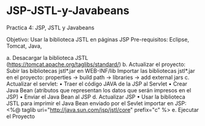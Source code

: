 # JSP-JSTL-y-Javabeans
Practica 4: JSP, JSTL y Javabeans

Objetivo: Usar la biblioteca JSTL en páginas JSP
Pre-requisitos: Eclipse, Tomcat, Java, 

a. Desacargar la biblioteca JSTL (https://tomcat.apache.org/taglibs/standard/) 
b. Actualizar el proyecto:
    Subir las bibliotecas jstl*.jar en WEB-INF/lib
    Importar las bibliotecas jstl*.jar en el proyecto: properties -> build path -> libraries -> add external jars
c. Actualizar el servlet:
• Traer el código JAVA de la JSP al Servlet
• Crear Java Bean (atributos que representan los datos que serán impresos en el JSP)
• Enviar el Java Bean al JSP
d. Actualizar JSP
• Usar la biblioteca JSTL para imprimir el Java Bean enviado por el Sevlet
  importar en JSP: <%@ taglib uri="http://java.sun.com/jsp/jstl/core&quot; prefix="c" %>
e. Ejecutar el Proyecto
